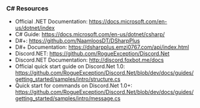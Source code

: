 ### C# Resources

* Official .NET Documentation: https://docs.microsoft.com/en-us/dotnet/index
* C# Guide: https://docs.microsoft.com/en-us/dotnet/csharp/
* D#+: https://github.com/NaamloosDT/DSharpPlus
* D#+ Documentation: https://dsharpplus.emzi0767.com/api/index.html
* Discord.NET: https://github.com/RogueException/Discord.Net
* Discord.NET Documentation: http://discord.foxbot.me/docs
* Official quick start guide on Discord.Net 1.0: https://github.com/RogueException/Discord.Net/blob/dev/docs/guides/getting_started/samples/intro/structure.cs
* Quick start for commands on Discord.Net 1.0+: https://github.com/RogueException/Discord.Net/blob/dev/docs/guides/getting_started/samples/intro/message.cs
